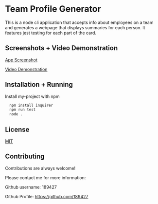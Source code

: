 # Team Profile Generator

This is a node cli application that accepts info about employees on a team and generates a webpage that displays summaries for each person.
It features jest testing for each part of the card.

## Screenshots + Video Demonstration

[App Screenshot](https://imgur.com/a/IcHj6Mp)

[Video Demonstration](https://youtu.be/aX0DH7JqK0c)

## Installation + Running

Install my-project with npm

```bash
  npm install inquirer
  npm run test
  node .
```

## License

[MIT](https://choosealicense.com/licenses/mit/)

## Contributing

Contributions are always welcome!

Please contact me for more information:

Github username: 189427

Github Profile: https://github.com/189427
